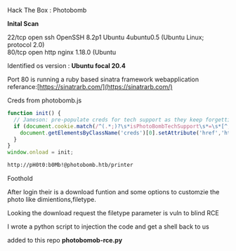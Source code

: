Hack The Box : Photobomb

**Inital Scan**

22/tcp open  ssh     OpenSSH 8.2p1 Ubuntu 4ubuntu0.5 (Ubuntu Linux; protocol 2.0)   
80/tcp open  http    nginx 1.18.0 (Ubuntu

Identified os version : **Ubuntu focal 20.4**

Port 80 is running a ruby based sinatra framework webapplication
referance:[https://sinatrarb.com/](https://sinatrarb.com/)

Creds from photobomb.js
```javascript
function init() {
  // Jameson: pre-populate creds for tech support as they keep forgetting them and emailing me
  if (document.cookie.match(/^(.*;)?\s*isPhotoBombTechSupport\s*=\s*[^;]+(.*)?$/)) {
    document.getElementsByClassName('creds')[0].setAttribute('href','http://pH0t0:b0Mb!@photobomb.htb/printer');
  }
}
window.onload = init;
```
```bash
http://pH0t0:b0Mb!@photobomb.htb/printer
```
Foothold

After login their is a download funtion and some options to customzie the photo
like dimientions,filetype.

Looking the download request the filetype parameter is vuln to blind RCE

I wrote a python script to injection the code and get a shell back to us

added to this repo **photobomob-rce.py**
